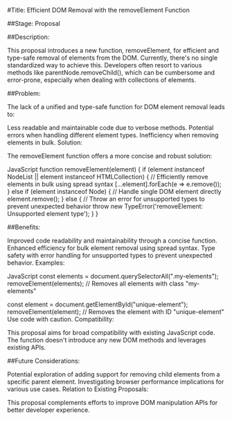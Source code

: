 #Title: Efficient DOM Removal with the removeElement Function

##Stage: Proposal

##Description:

This proposal introduces a new function, removeElement, for efficient
and type-safe removal of elements from the DOM. Currently, there's no
single standardized way to achieve this. Developers often resort to
various methods like parentNode.removeChild(), which can be cumbersome
and error-prone, especially when dealing with collections of elements.

##Problem:

The lack of a unified and type-safe function for DOM element removal
leads to:

Less readable and maintainable code due to verbose methods. Potential
errors when handling different element types. Inefficiency when removing
elements in bulk. Solution:

The removeElement function offers a more concise and robust solution:

JavaScript function removeElement(element) { if (element instanceof
NodeList \|\| element instanceof HTMLCollection) { // Efficiently remove
elements in bulk using spread syntax \[...element\].forEach(e =\>
e.remove()); } else if (element instanceof Node) { // Handle single DOM
element directly element.remove(); } else { // Throw an error for
unsupported types to prevent unexpected behavior throw new
TypeError('removeElement: Unsupported element type'); } }

##Benefits:

Improved code readability and maintainability through a concise
function. Enhanced efficiency for bulk element removal using spread
syntax. Type safety with error handling for unsupported types to prevent
unexpected behavior. Examples:

JavaScript const elements = document.querySelectorAll(".my-elements");
removeElement(elements); // Removes all elements with class
"my-elements"

const element = document.getElementById("unique-element");
removeElement(element); // Removes the element with ID "unique-element"
Use code with caution. Compatibility:

This proposal aims for broad compatibility with existing JavaScript
code. The function doesn't introduce any new DOM methods and leverages
existing APIs.

##Future Considerations:

Potential exploration of adding support for removing child elements from
a specific parent element. Investigating browser performance
implications for various use cases. Relation to Existing Proposals:

This proposal complements efforts to improve DOM manipulation APIs for
better developer experience.
